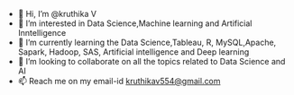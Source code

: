 - 👋 Hi, I’m @kruthika V
- 👀 I’m interested in Data Science,Machine learning and Artificial Inntelligence
- 🌱 I’m currently learning the Data Science,Tableau, R, MySQL,Apache, Sapark, Hadoop, SAS, Artificial intelligence and Deep learning
- 💞️ I’m looking to collaborate on all the topics related to Data Science and AI
- 📫 Reach me on my email-id kruthikav554@gmail.com

<!---
kruthikagowdav/kruthikagowdav is a ✨ special ✨ repository because its `README.md` (this file) appears on your GitHub profile.
You can click the Preview link to take a look at your changes.
--->
